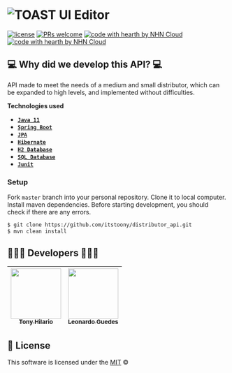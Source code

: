 # ![TOAST UI Editor](https://appmaster.io/api/_files/PqV7MuNwv89GrZvBd4LNNK/download/)

[![license](https://img.shields.io/github/license/nhn/tui.editor.svg)](https://github.com/nhn/tui.editor/blob/master/LICENSE) [![PRs welcome](https://img.shields.io/badge/PRs-welcome-ff69b4.svg)](https://github.com/nhn/tui.editor/issues?q=is%3Aissue+is%3Aopen+label%3A%22help+wanted%22) [![code with hearth by NHN Cloud](https://img.shields.io/badge/Made%20by%3A-Tony%20Hilario-green)](https://github.com/itstoony) [![code with hearth by NHN Cloud](https://img.shields.io/badge/Supervised%20by%3A-Leonardo%20Guedes-green)](https://github.com/LeoGuedex)


## 💻 Why did we develop this API? 💻

API made to meet the needs of a medium and small distributor, which can be expanded to high levels, and implemented without difficulties.


**Technologies used**

* [**`Java 11`**](https://www.oracle.com/pt/java/technologies/javase/jdk11-archive-downloads.html)
* [**`Spring Boot`**](https://spring.io/projects/spring-boot)
* [**`JPA`**](https://docs.oracle.com/javaee/7/api/javax/persistence/package-summary.html)
* [**`Hibernate`**](https://hibernate.org/orm/documentation/6.1/)
* [**`H2 Database`**](https://www.h2database.com/html/main.html)
* [**`SQL Database`**](https://dev.mysql.com/doc/)
* [**`Junit`**](https://junit.org/junit5/)


### Setup

Fork `master` branch into your personal repository. Clone it to local computer. Install maven dependencies. Before starting development, you should check if there are any errors.

```sh
$ git clone https://github.com/itstoony/distributor_api.git
$ mvn clean install
```


## 👨🏻‍💻 Developers 👨🏻‍💻

| [<img src="https://avatars.githubusercontent.com/u/102700833?v=4" width=115><br><sub>Tony Hilario</sub>](https://github.com/itstoony) | [<img src="https://avatars.githubusercontent.com/u/110507618?v=4" width=115><br><sub>Leonardo Guedes</sub>](https://github.com/LeoGuedex) |
| :---: | :---: |


## 📜 License

This software is licensed under the [MIT](https://opensource.org/licenses/MIT) © 
